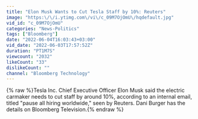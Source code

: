 ```yaml
---
title: "Elon Musk Wants to Cut Tesla Staff by 10%: Reuters"
image: "https:\/\/i.ytimg.com\/vi\/c_09M7OjOmU\/hqdefault.jpg"
vid_id: "c_09M7OjOmU"
categories: "News-Politics"
tags: ["Bloomberg"]
date: "2022-06-04T16:03:43+03:00"
vid_date: "2022-06-03T17:57:52Z"
duration: "PT1M7S"
viewcount: "2032"
likeCount: "33"
dislikeCount: ""
channel: "Bloomberg Technology"
---
```

{% raw %}Tesla Inc. Chief Executive Officer Elon Musk said the electric carmaker needs to cut staff by around 10%, according to an internal email, titled &quot;pause all hiring worldwide,&quot; seen by Reuters. Dani Burger has the details on Bloomberg Television.{% endraw %}
